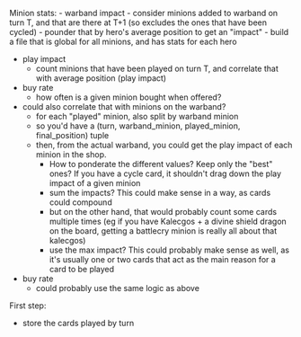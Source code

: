 Minion stats: 
	- warband impact 
	- consider minions added to warband on turn T, and that are there at T+1 (so excludes the ones that have been cycled) 
	- pounder that by hero's average position to get an "impact" 
	- build a file that is global for all minions, and has stats for each hero

- play impact
  - count minions that have been played on turn T, and correlate that with average position (play impact)
- buy rate
  - how often is a given minion bought when offered?
- could also correlate that with minions on the warband?
  - for each "played" minion, also split by warband minion
  - so you'd have a (turn, warband_minion, played_minion, final_position) tuple
  - then, from the actual warband, you could get the play impact of each minion in the shop.
    - How to ponderate the different values? Keep only the "best" ones? If you have a cycle card, it shouldn't drag down the play impact of a given minion
    - sum the impacts? This could make sense in a way, as cards could compound
    - but on the other hand, that would probably count some cards multiple times (eg if you have Kalecgos + a divine shield dragon on the board, getting a battlecry minion is really all about that kalecgos)
    - use the max impact? This could probably make sense as well, as it's usually one or two cards that act as the main reason for a card to be played
- buy rate
	- could probably use the same logic as above

First step:
- store the cards played by turn 